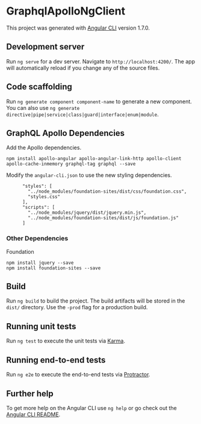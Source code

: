 # GraphqlApolloNgClient

This project was generated with [Angular CLI](https://github.com/angular/angular-cli) version 1.7.0.

## Development server

Run `ng serve` for a dev server. Navigate to `http://localhost:4200/`. The app will automatically reload if you change any of the source files.

## Code scaffolding

Run `ng generate component component-name` to generate a new component. You can also use `ng generate directive|pipe|service|class|guard|interface|enum|module`.

## GraphQL Apollo Dependencies

Add the Apollo dependencies.

```
npm install apollo-angular apollo-angular-link-http apollo-client apollo-cache-inmemory graphql-tag graphql --save
```

Modify the `angular-cli.json` to use the new styling dependencies.

```
      "styles": [
        "../node_modules/foundation-sites/dist/css/foundation.css",
        "styles.css"
      ],
      "scripts": [
        "../node_modules/jquery/dist/jquery.min.js",
        "../node_modules/foundation-sites/dist/js/foundation.js"
      ]
```

### Other Dependencies

Foundation
```
npm install jquery --save
npm install foundation-sites --save
```

## Build

Run `ng build` to build the project. The build artifacts will be stored in the `dist/` directory. Use the `-prod` flag for a production build.

## Running unit tests

Run `ng test` to execute the unit tests via [Karma](https://karma-runner.github.io).

## Running end-to-end tests

Run `ng e2e` to execute the end-to-end tests via [Protractor](http://www.protractortest.org/).

## Further help

To get more help on the Angular CLI use `ng help` or go check out the [Angular CLI README](https://github.com/angular/angular-cli/blob/master/README.md).
